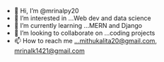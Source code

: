 - 👋 Hi, I’m @mrinalpy20
- 👀 I’m interested in ...Web dev and data science
- 🌱 I’m currently learning ...MERN and Django
- 💞️ I’m looking to collaborate on ...coding projects
- 📫 How to reach me ...mithukalita20@gmail.com, mrinalk1421@gmail.com 

<!---
mrinalpy20/mrinalpy20 is a ✨ special ✨ repository because its `README.md` (this file) appears on your GitHub profile.
You can click the Preview link to take a look at your changes.
--->
